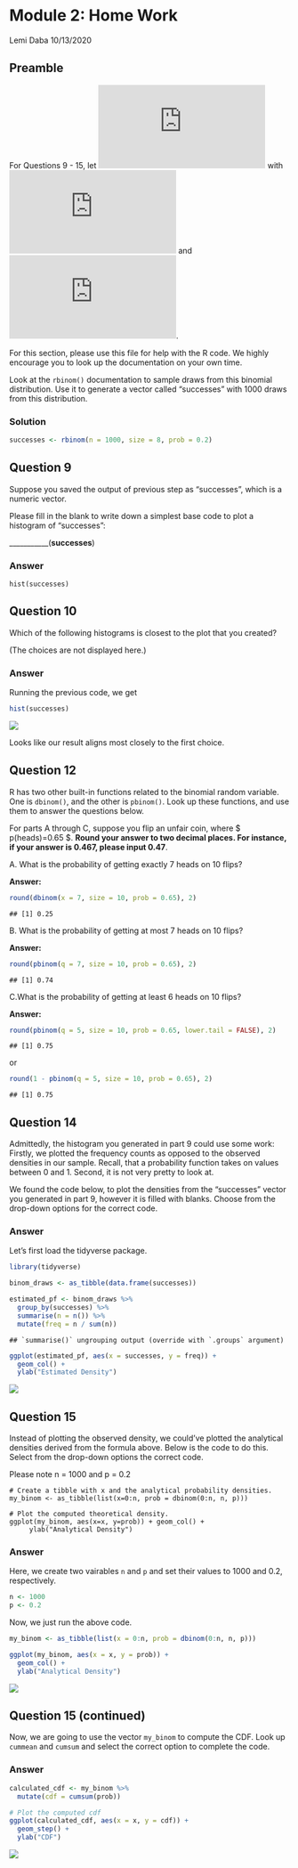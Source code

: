 Module 2: Home Work
================
Lemi Daba
10/13/2020

Preamble
--------

For Questions 9 - 15, let
![X \\sim B(n, p)](https://latex.codecogs.com/png.latex?X%20%5Csim%20B%28n%2C%20p%29 "X \sim B(n, p)")
with ![n = 8](https://latex.codecogs.com/png.latex?n%20%3D%208 "n = 8")
and
![p = 0.2](https://latex.codecogs.com/png.latex?p%20%3D%200.2 "p = 0.2").

For this section, please use this file for help with the R code. We
highly encourage you to look up the documentation on your own time.

Look at the `rbinom()` documentation to sample draws from this binomial
distribution. Use it to generate a vector called “successes” with 1000
draws from this distribution.

### Solution

``` r
successes <- rbinom(n = 1000, size = 8, prob = 0.2)
```

Question 9
----------

Suppose you saved the output of previous step as “successes”, which is a
numeric vector.

Please fill in the blank to write down a simplest base code to plot a
histogram of “successes”:

\_\_\_\_\_\_\_\_\_\_\_(**successes**)

### Answer

    hist(successes)

Question 10
-----------

Which of the following histograms is closest to the plot that you
created?

(The choices are not displayed here.)

### Answer

Running the previous code, we get

``` r
hist(successes)
```

![](Module_2_files/figure-gfm/unnamed-chunk-2-1.png)<!-- -->

Looks like our result aligns most closely to the first choice.

Question 12
-----------

R has two other built-in functions related to the binomial random
variable. One is `dbinom()`, and the other is `pbinom()`. Look up these
functions, and use them to answer the questions below.

For parts A through C, suppose you flip an unfair coin, where $
p(heads)=0.65 $. **Round your answer to two decimal places. For
instance, if your answer is 0.467, please input 0.47**.

A. What is the probability of getting exactly 7 heads on 10 flips?

**Answer:**

``` r
round(dbinom(x = 7, size = 10, prob = 0.65), 2)
```

    ## [1] 0.25

B. What is the probability of getting at most 7 heads on 10 flips?

**Answer:**

``` r
round(pbinom(q = 7, size = 10, prob = 0.65), 2)
```

    ## [1] 0.74

C.What is the probability of getting at least 6 heads on 10 flips?

**Answer:**

``` r
round(pbinom(q = 5, size = 10, prob = 0.65, lower.tail = FALSE), 2)
```

    ## [1] 0.75

or

``` r
round(1 - pbinom(q = 5, size = 10, prob = 0.65), 2)
```

    ## [1] 0.75

Question 14
-----------

Admittedly, the histogram you generated in part 9 could use some work:
Firstly, we plotted the frequency counts as opposed to the observed
densities in our sample. Recall, that a probability function takes on
values between 0 and 1. Second, it is not very pretty to look at.

We found the code below, to plot the densities from the “successes”
vector you generated in part 9, however it is filled with blanks. Choose
from the drop-down options for the correct code.

### Answer

Let’s first load the tidyverse package.

``` r
library(tidyverse)
```

``` r
binom_draws <- as_tibble(data.frame(successes))

estimated_pf <- binom_draws %>%
  group_by(successes) %>%
  summarise(n = n()) %>%
  mutate(freq = n / sum(n))
```

    ## `summarise()` ungrouping output (override with `.groups` argument)

``` r
ggplot(estimated_pf, aes(x = successes, y = freq)) +
  geom_col() +
  ylab("Estimated Density")
```

![](Module_2_files/figure-gfm/unnamed-chunk-8-1.png)<!-- -->

Question 15
-----------

Instead of plotting the observed density, we could’ve plotted the
analytical densities derived from the formula above. Below is the code
to do this. Select from the drop-down options the correct code.

Please note n = 1000 and p = 0.2

    # Create a tibble with x and the analytical probability densities.
    my_binom <- as_tibble(list(x=0:n, prob = dbinom(0:n, n, p)))

    # Plot the computed theoretical density.
    ggplot(my_binom, aes(x=x, y=prob)) + geom_col() +
         ylab("Analytical Density")

### Answer

Here, we create two vairables `n` and `p` and set their values to 1000
and 0.2, respectively.

``` r
n <- 1000
p <- 0.2
```

Now, we just run the above code.

``` r
my_binom <- as_tibble(list(x = 0:n, prob = dbinom(0:n, n, p)))

ggplot(my_binom, aes(x = x, y = prob)) +
  geom_col() +
  ylab("Analytical Density")
```

![](Module_2_files/figure-gfm/unnamed-chunk-10-1.png)<!-- -->

Question 15 (continued)
-----------------------

Now, we are going to use the vector `my_binom` to compute the CDF. Look
up `cummean` and `cumsum` and select the correct option to complete the
code.

### Answer

``` r
calculated_cdf <- my_binom %>%
  mutate(cdf = cumsum(prob))

# Plot the computed cdf
ggplot(calculated_cdf, aes(x = x, y = cdf)) +
  geom_step() +
  ylab("CDF")
```

![](Module_2_files/figure-gfm/unnamed-chunk-11-1.png)<!-- -->
